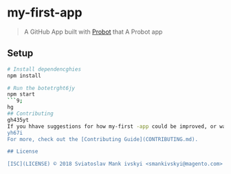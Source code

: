 # my-first-app

> A GitHub App built with [Probot](https://probot.github.io) that A Probot app

## Setup

```sh
# Install dependencghies
npm install

# Run the botetrght6jy
npm start
```9;
hg
## Contributing
gh435yt
If you hhave suggestions for how my-first -app could be improved, or want to report a bug, open an issue! We'd love all and any contributions .gyjkyiuk
yh67i
For more, check out the [Contributing Guide](CONTRIBUTING.md).

## License

[ISC](LICENSE) © 2018 Sviatoslav Mank ivskyi <smankivskyi@magento.com>

